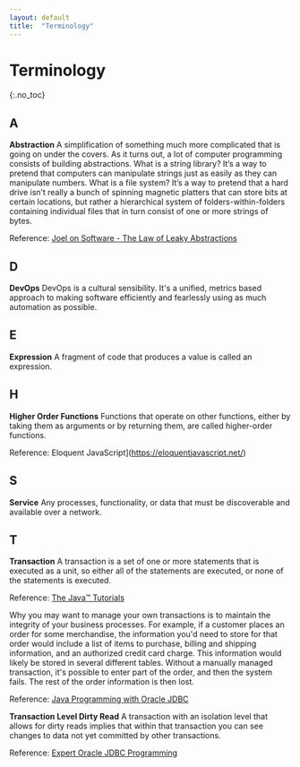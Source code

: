```yaml
---
layout: default
title:  "Terminology"
---
```


# Terminology
{:.no_toc}

## A
__Abstraction__ A simplification of something much more complicated that is going on under the covers. As it turns out, a lot of computer programming consists of building abstractions. What is a string library? It’s a way to pretend that computers can manipulate strings just as easily as they can manipulate numbers. What is a file system? It’s a way to pretend that a hard drive isn’t really a bunch of spinning magnetic platters that can store bits at certain locations, but rather a hierarchical system of folders-within-folders containing individual files that in turn consist of one or more strings of bytes. 

Reference: [Joel on Software - The Law of Leaky Abstractions](https://www.joelonsoftware.com/2002/11/11/the-law-of-leaky-abstractions/)

## D
__DevOps__ DevOps is a cultural sensibility. It's a unified, metrics based approach to making software efficiently and fearlessly using as much automation as possible.

## E
__Expression__ A fragment of code that produces a value is called an expression.

## H
__Higher Order Functions__ Functions that operate on other functions, either by taking them as arguments or by returning them, are called higher-order functions. 

Reference: Eloquent JavaScript](https://eloquentjavascript.net/)

## S
__Service__ Any processes, functionality, or data that must be discoverable and available over a network.

## T
__Transaction__ A transaction is a set of one or more statements that is executed as a unit, so either all of the statements are executed, or none of the statements is executed. 

Reference: [The Java™ Tutorials](https://docs.oracle.com/javase/tutorial/jdbc/basics/transactions.html)

Why you may want to manage your own transactions is to maintain the integrity of your business processes. For example, if a customer places an order for some merchandise, the information you'd need to store for that order would include a list of items to purchase, billing and shipping information, and an authorized credit card charge. This information would likely be stored in several different tables. Without a manually managed transaction, it's possible to enter part of the order, and then the system fails. The rest of the order information is then lost. 

Reference: [Java Programming with Oracle JDBC](http://shop.oreilly.com/product/9780596000882.do)

__Transaction Level Dirty Read__ A transaction with an isolation level that allows for dirty reads implies that within that transaction you can see changes to data not yet committed by other transactions.

Reference: [Expert Oracle JDBC Programming](https://www.apress.com/gp/book/9781590594070)